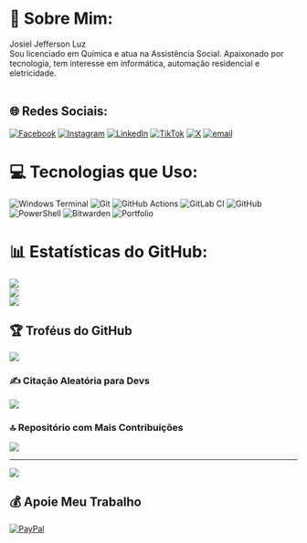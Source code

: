 # 💫 Sobre Mim:
Josiel Jefferson Luz<br>Sou licenciado em Química e atua na Assistência Social. Apaixonado por tecnologia, tem interesse em informática, automação residencial e eletricidade.<br><br>


## 🌐 Redes Sociais:
[![Facebook](https://img.shields.io/badge/Facebook-%231877F2.svg?logo=Facebook&logoColor=white)](https://facebook.com/josieljeff ) [![Instagram](https://img.shields.io/badge/Instagram-%23E4405F.svg?logo=Instagram&logoColor=white)](https://instagram.com/josieljeff) [![LinkedIn](https://img.shields.io/badge/LinkedIn-%230077B5.svg?logo=linkedin&logoColor=white)](https://linkedin.com/in/josieljeff) [![TikTok](https://img.shields.io/badge/TikTok-%23000000.svg?logo=TikTok&logoColor=white)](https://tiktok.com/@josieljefferson) [![X](https://img.shields.io/badge/X-black.svg?logo=X&logoColor=white)](https://x.com/josieljeff) [![email](https://img.shields.io/badge/Email-D14836?logo=gmail&logoColor=white)](mailto:josieljefferson@tutamail.com) 

# 💻 Tecnologias que Uso:
![Windows Terminal](https://img.shields.io/badge/Windows%20Terminal-%234D4D4D.svg?style=for-the-badge&logo=windows-terminal&logoColor=white) ![Git](https://img.shields.io/badge/git-%23F05033.svg?style=for-the-badge&logo=git&logoColor=white) ![GitHub Actions](https://img.shields.io/badge/github%20actions-%232671E5.svg?style=for-the-badge&logo=githubactions&logoColor=white) ![GitLab CI](https://img.shields.io/badge/gitlab%20CI-%23181717.svg?style=for-the-badge&logo=gitlab&logoColor=white) ![GitHub](https://img.shields.io/badge/github-%23121011.svg?style=for-the-badge&logo=github&logoColor=white) ![PowerShell](https://img.shields.io/badge/PowerShell-%235391FE.svg?style=for-the-badge&logo=powershell&logoColor=white) ![Bitwarden](https://img.shields.io/badge/bitwarden-%23175DDC.svg?style=for-the-badge&logo=bitwarden&logoColor=white) ![Portfolio](https://img.shields.io/badge/Portfolio-%23000000.svg?style=for-the-badge&logo=firefox&logoColor=#FF7139)
# 📊 Estatísticas do GitHub:
![](https://github-readme-stats.vercel.app/api?username=josieljefferson12&theme=dark&hide_border=false&include_all_commits=true&count_private=true)<br/>
![](https://nirzak-streak-stats.vercel.app/?user=josieljefferson12&theme=dark&hide_border=false)<br/>
![](https://github-readme-stats.vercel.app/api/top-langs/?username=josieljefferson12&theme=dark&hide_border=false&include_all_commits=true&count_private=true&layout=compact)

## 🏆 Troféus do GitHub
![](https://github-profile-trophy.vercel.app/?username=josieljefferson12&theme=radical&no-frame=false&no-bg=false&margin-w=4)

### ✍️ Citação Aleatória para Devs
![](https://quotes-github-readme.vercel.app/api?type=horizontal&theme=radical)

### 🔝 Repositório com Mais Contribuições
![](https://github-contributor-stats.vercel.app/api?username=josieljefferson12&limit=5&theme=github_dark&combine_all_yearly_contributions=true)

---
[![](https://visitcount.itsvg.in/api?id=josieljefferson12&icon=0&color=0)](https://visitcount.itsvg.in)

  ## 💰 Apoie Meu Trabalho
  [![PayPal](https://img.shields.io/badge/PayPal-00457C?style=for-the-badge&logo=paypal&logoColor=white)](https://paypal.me/josieljefferson12@hotmail.com) 

  
<!-- Criado com GPRM ( https://gprm.itsvg.in ) -->
